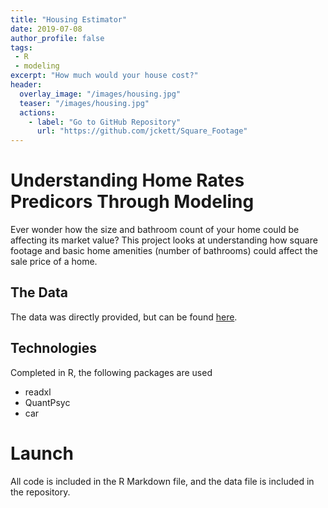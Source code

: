 ```yaml
---
title: "Housing Estimator"
date: 2019-07-08
author_profile: false
tags: 
 - R
 - modeling
excerpt: "How much would your house cost?"
header:
  overlay_image: "/images/housing.jpg"
  teaser: "/images/housing.jpg"
  actions:
    - label: "Go to GitHub Repository"
      url: "https://github.com/jckett/Square_Footage"
---
```


# Understanding Home Rates Predicors Through Modeling

Ever wonder how the size and bathroom count of your home could be affecting its market value? This project looks at understanding how square footage and basic home amenities (number of bathrooms) could affect the sale price of a home. 

## The Data

The data was directly provided, but can be found [here](https://github.com/jckett/Square_Footage/blob/master/housing.xlsx).

## Technologies

Completed in R, the following packages are used
 - readxl
 - QuantPsyc
 - car
 
# Launch

All code is included in the R Markdown file, and the data file is included in the repository. 

